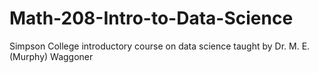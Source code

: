 # Math-208-Intro-to-Data-Science
Simpson College introductory course on data science taught by Dr. M. E. (Murphy) Waggoner
